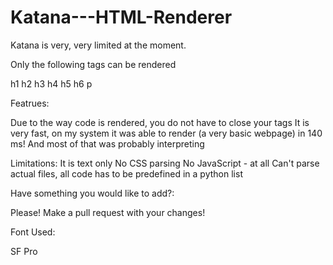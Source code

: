 # Katana---HTML-Renderer

Katana is very, very limited at the moment.

Only the following tags can be rendered

h1
h2
h3
h4
h5
h6
p
  
Featrues:
  
  Due to the way code is rendered, you do not have to close your tags
  It is very fast, on my system it was able to render (a very basic webpage) in 140 ms! And most of that was probably interpreting
  
 Limitations:
  It is text only
  No CSS parsing
  No JavaScript - at all
  Can't parse actual files, all code has to be predefined in a python list
  
 Have something you would like to add?:
  
  Please! Make a pull request with your changes!
  
 Font Used:
  
  SF Pro
